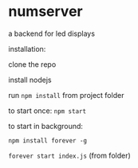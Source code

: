 # numserver
a backend for led displays

installation:

clone the repo

install nodejs

run `npm install` from project folder

to start once: `npm start`

to start in background:

`npm install forever -g`

`forever start index.js` (from folder)
